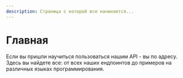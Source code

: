 ```yaml
---
description: Страница с которой все начинается...
---
```


# Главная

Если вы пришли научиться пользоваться нашим API - вы по адресу. Здесь вы найдете все: от всех наших ендпоинтов до примеров на различных языках программирования. 

